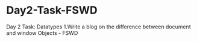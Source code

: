 # Day2-Task-FSWD
Day 2 Task: Datatypes 1.Write a blog on the difference between document and window Objects - FSWD
